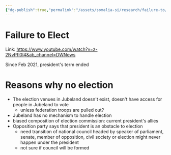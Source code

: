 ```yaml
---
{"dg-publish":true,"permalink":"/assets/somalia-si/research/failure-to/"}
---
```


# Failure to Elect

Link: https://www.youtube.com/watch?v=z-2NvPfl0l4&ab_channel=DWNews

Since Feb 2021, president's term ended

# Reasons why no election

- The election venues in Jubeland doesn't exist, doesn't have access for people in Jubeland to vote
    - unless federation troops are pulled out?
- Jubeland has no mechanism to handle election
- biased composition of election commission: current president's allies
- Opposition party says that president is an obstacle to election
    - need transition of national council headed by speaker of parliament, senate, member of opposition, civil society or election might never happen under the president
    - not sure if council will be formed